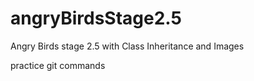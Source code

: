 # angryBirdsStage2.5
Angry Birds stage 2.5 with Class Inheritance and Images

practice git commands
